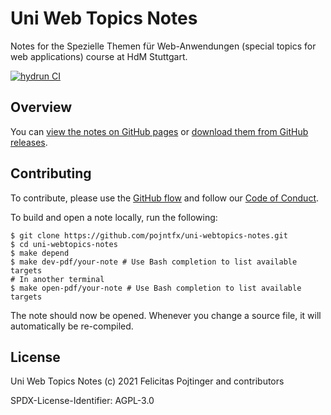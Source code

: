 # Uni Web Topics Notes

Notes for the Spezielle Themen für Web-Anwendungen (special topics for web applications) course at HdM Stuttgart.

[![hydrun CI](https://github.com/pojntfx/uni-webtopics-notes/actions/workflows/hydrun.yaml/badge.svg)](https://github.com/pojntfx/uni-webtopics-notes/actions/workflows/hydrun.yaml)

## Overview

You can [view the notes on GitHub pages](https://pojntfx.github.io/uni-webtopics-notes/) or [download them from GitHub releases](https://github.com/pojntfx/uni-webtopics-notes/releases/latest).

## Contributing

To contribute, please use the [GitHub flow](https://guides.github.com/introduction/flow/) and follow our [Code of Conduct](./CODE_OF_CONDUCT.md).

To build and open a note locally, run the following:

```shell
$ git clone https://github.com/pojntfx/uni-webtopics-notes.git
$ cd uni-webtopics-notes
$ make depend
$ make dev-pdf/your-note # Use Bash completion to list available targets
# In another terminal
$ make open-pdf/your-note # Use Bash completion to list available targets
```

The note should now be opened. Whenever you change a source file, it will automatically be re-compiled.

## License

Uni Web Topics Notes (c) 2021 Felicitas Pojtinger and contributors

SPDX-License-Identifier: AGPL-3.0
